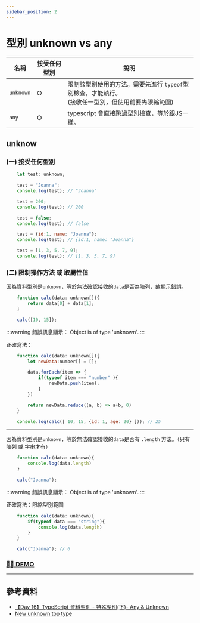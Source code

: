 ```yaml
---
sidebar_position: 2
---
```


# 型別 unknown vs any

|名稱      |接受任何型別|說明|
|---------|----------|----|
|`unknown`|Ｏ        |限制該型別使用的方法。需要先進行 `typeof`型別檢查，才能執行。<br/>(接收任一型別，但使用前要先限縮範圍)|
|`any`    |Ｏ        |typescript 會直接跳過型別檢查，等於跟JS一樣。|

## unknow
### (一) 接受任何型別

```js
    let test: unknown;

    test = "Joanna";
    console.log(test); // "Joanna"

    test = 200;
    console.log(test); // 200

    test = false;
    console.log(test); // false

    test = {id:1, name: "Joanna"};
    console.log(test); // {id:1, name: "Joanna"}

    test = [1, 3, 5, 7, 9];
    console.log(test); // [1, 3, 5, 7, 9]
```

### (二) 限制操作方法 或 取屬性值

因為資料型別是`unknown`，等於無法確認接收的`data`是否為陣列，故顯示錯誤。
```js
    function calc(data: unknown[]){
        return data[0] + data[1];
    }

    calc([10, 15]);
```
:::warning 錯誤訊息顯示：
    Object is of type 'unknown'.
:::

正確寫法：

```js
    function calc(data: unknown[]){
        let newData:number[] = [];

        data.forEach(item => {
            if(typeof item === "number" ){
                newData.push(item);
            }
        })

        return newData.reduce((a, b) => a+b, 0)
    }

    console.log(calc([ 10, 15, {id: 1, age: 20} ])); // 25
```

---
因為資料型別是`unknown`，等於無法確認接收的`data`是否有 `.length` 方法。（只有 陣列 或 字串才有）
```js
    function calc(data: unknown){
        console.log(data.length)
    }

    calc("Joanna");
```
:::warning 錯誤訊息顯示：
    Object is of type 'unknown'.
:::

正確寫法：限縮型別範圍
```js
    function calc(data: unknown){
        if(typeof data === "string"){
            console.log(data.length)
        }
    }

    calc("Joanna"); // 6
```

### [ ✎ DEMO](https://www.typescriptlang.org/play?#code/GYVwdgxgLglg9mABBAhgGwgCgCYqigLkXAGsw4B3MAbQF0BKAbwFgAoRDxNAUykTG4UAInkJgQAWwBG3AE51EAXkR0A3GzadEufADpgcWQFEUEABaYYUbhKUA+RC3ZbOMYJigBPAA7c4wRCsbJUVlACJxaTkwxCZNFwSBYVFdbxAAZwsgiXp1ZwSAX3iOAvoNfMRZXhBZJCSRPSrsEAhuTEwUABpEKXp7RBQAailugAYy1iLWNggEdLgeXTQ4AHNMVAxMagBGUe7tgFZuxhhsIm3ulBXuIgAmUYKGXPKX6begA)

---

## 參考資料
- [【Day 16】TypeScript 資料型別 - 特殊型別(下)- Any & Unknown](https://ithelp.ithome.com.tw/articles/10223315)
- [New unknown top type](https://www.typescriptlang.org/docs/handbook/release-notes/typescript-3-0.html#new-unknown-top-type)